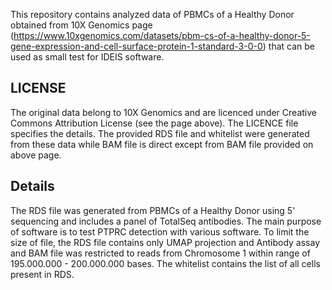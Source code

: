 This repository contains analyzed data  of PBMCs of a Healthy Donor obtained from 10X Genomics page (<https://www.10xgenomics.com/datasets/pbm-cs-of-a-healthy-donor-5-gene-expression-and-cell-surface-protein-1-standard-3-0-0>) that can be used as small test for IDEIS software.

## LICENSE

The original data belong to 10X Genomics and are licenced under Creative Commons Attribution License (see the page above). The LICENCE file specifies the details. The provided RDS file and whitelist were generated from these data while BAM file is direct except from BAM file provided on above page.

## Details

The RDS file was generated from PBMCs of a Healthy Donor using 5' sequencing and includes a panel of TotalSeq antibodies. The main purpose of software is to test PTPRC detection with various software. To limit the size of file, the RDS file contains only UMAP projection and Antibody assay and BAM file was restricted to reads from Chromosome 1 within range of 195.000.000 - 200.000.000 bases. The whitelist contains the list of all cells present in RDS.
